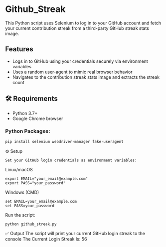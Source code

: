# Github_Streak

This Python script uses Selenium to log in to your GitHub account and fetch your current contribution streak from a third-party GitHub streak stats image.

##  Features

- Logs in to GitHub using your credentials securely via environment variables
- Uses a random user-agent to mimic real browser behavior
- Navigates to the contribution streak stats image and extracts the streak count

## 🛠 Requirements

- Python 3.7+
- Google Chrome browser

### Python Packages:

```bash
pip install selenium webdriver-manager fake-useragent
```

⚙️ Setup

    Set your GitHub login credentials as environment variables:
Linux/macOS

    export EMAIL="your_email@example.com"
    export PASS="your_password"

Windows (CMD)

    set EMAIL=your_email@example.com
    set PASS=your_password

Run the script:

    python github_streak.py

✅ Output
The script will print your current GitHub login streak to the console
The Current Login Streak Is: 56
